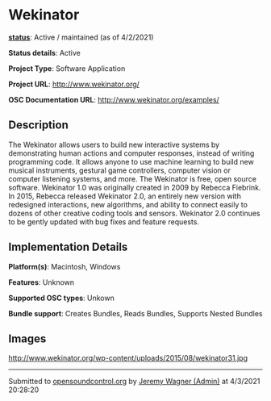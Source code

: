 # Wekinator

**[status](../implementation-status.html)**: Active / maintained (as of 4/2/2021)

**Status details**: 
Active

**Project Type**: Software Application

**Project URL**: <http://www.wekinator.org/>

**OSC Documentation URL**: <http://www.wekinator.org/examples/>

## Description

The Wekinator allows users to build new interactive systems by demonstrating human actions and computer responses, instead of writing programming code. It allows anyone to use machine learning to build new musical instruments, gestural game controllers, computer vision or computer listening systems, and more. The Wekinator is free, open source software. Wekinator 1.0 was originally created in 2009 by Rebecca Fiebrink. In 2015, Rebecca released Wekinator 2.0, an entirely new version with redesigned interactions, new algorithms, and ability to connect easily to dozens of other creative coding tools and sensors. Wekinator 2.0 continues to be gently updated with bug fixes and feature requests.

## Implementation Details

**Platform(s)**: Macintosh, Windows

**Features**: Unknown

**Supported OSC types**: Unkown

**Bundle support**: Creates Bundles, Reads Bundles, Supports Nested Bundles

## Images 

<http://www.wekinator.org/wp-content/uploads/2015/08/wekinator31.jpg>

---
Submitted to [opensoundcontrol.org](https://opensoundcontrol.org) by [Jeremy Wagner (Admin)](http://www.wekinator.org/) at 4/3/2021 20:28:20
